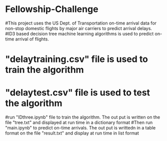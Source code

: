 # Fellowship-Challenge
#This project uses the US Dept. of Transportation on-time arrival data for non-stop domestic flights by major air carriers 
to predict arrival delays.
#ID3 based decision tree machine learning algorithms is used to predict on-time arrival of flights.
# "delaytraining.csv" file is used to train the algorithm
# "delaytest.csv" file is used to test the algorithm
#run "IDthree.ipynb" file to train the algorithm. The out put is written on the file "tree.txt" and displayed at run time in a dictionary format
#Then run "main.ipynb" to predict on-time arrivals. The out put is writtedn in a table format on the file "result.txt" and display at run time in list format
#
